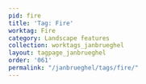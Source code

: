 ```yaml
---
pid: fire
title: 'Tag: Fire'
worktag: Fire
category: Landscape features
collection: worktags_janbrueghel
layout: tagpage_janbrueghel
order: '061'
permalink: "/janbrueghel/tags/fire/"
---
```

